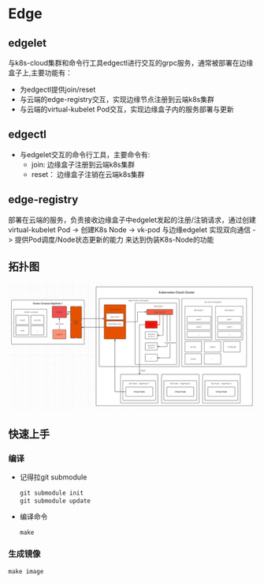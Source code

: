 # Edge 

## edgelet
与k8s-cloud集群和命令行工具edgectl进行交互的grpc服务，通常被部署在边缘盒子上,主要功能有：
+ 为edgectl提供join/reset
+ 与云端的edge-registry交互，实现边缘节点注册到云端k8s集群
+ 与云端的virtual-kubelet Pod交互，实现边缘盒子内的服务部署与更新


## edgectl
* 与edgelet交互的命令行工具，主要命令有:
    + join: 边缘盒子注册到云端k8s集群
    + reset： 边缘盒子注销在云端k8s集群


## edge-registry
部署在云端的服务，负责接收边缘盒子中edgelet发起的注册/注销请求，通过创建virtual-kubelet Pod -> 创建K8s Node -> vk-pod 与边缘edgelet 实现双向通信 -> 提供Pod调度/Node状态更新的能力 来达到伪装K8s-Node的功能


## 拓扑图

![diagram](website/static/img/summary.png)


## 快速上手

### 编译
+ 记得拉git submodule
    ```
    git submodule init
    git submodule update
    ```
+ 编译命令
    ```
    make 
    ```

### 生成镜像
```
make image
```